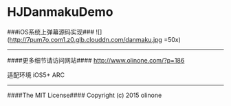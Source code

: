 # HJDanmakuDemo

###iOS系统上弹幕源码实现###
![](http://7pum7o.com1.z0.glb.clouddn.com/danmaku.jpg =50x)

---

####更多细节请访问网站####
http://www.olinone.com/?p=186

适配环境 iOS5+  ARC

---

####The MIT License####
Copyright (c) 2015 olinone
